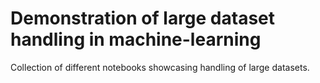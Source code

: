 # Demonstration of large dataset handling in machine-learning
Collection of different notebooks showcasing handling of large datasets.
